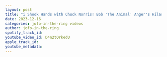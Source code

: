 ```yaml
---
layout: post
title: "i Shook Hands with Chuck Norris! Bob 'The Animal' Anger's Hilarious Encounter with the Legend!"
date: 2023-12-16
categories: jofo-in-the-ring videos
author: jofo-in-the-ring
spotify_track_id: 
youtube_video_id: D4n2tQrkedU
apple_track_id: 
youtube_metadata: 
---
```


